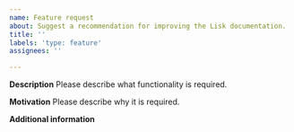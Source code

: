 ```yaml
---
name: Feature request
about: Suggest a recommendation for improving the Lisk documentation.
title: ''
labels: 'type: feature'
assignees: ''

---
```


**Description**
Please describe what functionality is required.

**Motivation**
Please describe why it is required.

**Additional information**

